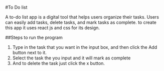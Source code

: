 #To Do list

A to-do list app is a digital tool that helps users organize their tasks. Users can easily add tasks, delete tasks, and mark tasks as complete. to create this app it uses react js and css for its design.

##Steps to run the program

1. Type in the task that you want in the input box, and then click the Add button next to it.
2. Select the task the you input and it will mark as complete
3. And to delete the task just click the x button.
